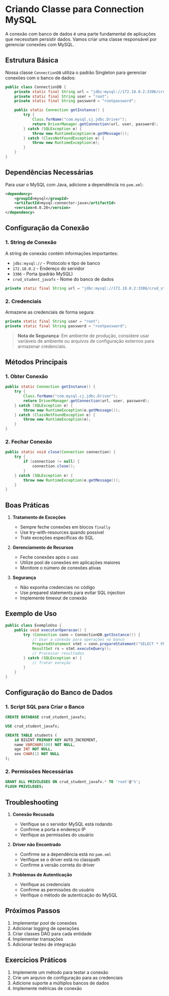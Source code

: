 # Criando Classe para Connection MySQL

A conexão com banco de dados é uma parte fundamental de aplicações que necessitam persistir dados. Vamos criar uma classe responsável por gerenciar conexões com MySQL.

## Estrutura Básica

Nossa classe `ConnectionDB` utiliza o padrão Singleton para gerenciar conexões com o banco de dados:

```java
public class ConnectionDB {
    private static final String url = "jdbc:mysql://172.18.0.2:3306/crud_student_javafx";
    private static final String user = "root";
    private static final String password = "rootpassword";

    public static Connection getInstance() {
        try {
            Class.forName("com.mysql.cj.jdbc.Driver");
            return DriverManager.getConnection(url, user, password);
        } catch (SQLException e) {
            throw new RuntimeException(e.getMessage());
        } catch (ClassNotFoundException e) {
            throw new RuntimeException(e);
        }
    }
}
```

## Dependências Necessárias

Para usar o MySQL com Java, adicione a dependência no `pom.xml`:

```xml
<dependency>
    <groupId>mysql</groupId>
    <artifactId>mysql-connector-java</artifactId>
    <version>8.0.28</version>
</dependency>
```

## Configuração da Conexão

### 1. String de Conexão
A string de conexão contém informações importantes:
- `jdbc:mysql://` - Protocolo e tipo de banco
- `172.18.0.2` - Endereço do servidor
- `3306` - Porta (padrão MySQL)
- `crud_student_javafx` - Nome do banco de dados

```java
private static final String url = "jdbc:mysql://172.18.0.2:3306/crud_student_javafx";
```

### 2. Credenciais
Armazene as credenciais de forma segura:
```java
private static final String user = "root";
private static final String password = "rootpassword";
```

> **Nota de Segurança**: Em ambiente de produção, considere usar variáveis de ambiente ou arquivos de configuração externos para armazenar credenciais.

## Métodos Principais

### 1. Obter Conexão

```java
public static Connection getInstance() {
    try {
        Class.forName("com.mysql.cj.jdbc.Driver");
        return DriverManager.getConnection(url, user, password);
    } catch (SQLException e) {
        throw new RuntimeException(e.getMessage());
    } catch (ClassNotFoundException e) {
        throw new RuntimeException(e);
    }
}
```

### 2. Fechar Conexão

```java
public static void close(Connection connection) {
    try {
        if (connection != null) {
            connection.close();
        }
    } catch (SQLException e) {
        throw new RuntimeException(e.getMessage());
    }
}
```

## Boas Práticas

1. **Tratamento de Exceções**
   - Sempre feche conexões em blocos `finally`
   - Use try-with-resources quando possível
   - Trate exceções específicas do SQL

2. **Gerenciamento de Recursos**
   - Feche conexões após o uso
   - Utilize pool de conexões em aplicações maiores
   - Monitore o número de conexões ativas

3. **Segurança**
   - Não exponha credenciais no código
   - Use prepared statements para evitar SQL injection
   - Implemente timeout de conexão

## Exemplo de Uso

```java
public class ExemploUso {
    public void executarOperacao() {
        try (Connection conn = ConnectionDB.getInstance()) {
            // Usar a conexão para operações no banco
            PreparedStatement stmt = conn.prepareStatement("SELECT * FROM students");
            ResultSet rs = stmt.executeQuery();
            // Processar resultados
        } catch (SQLException e) {
            // Tratar exceção
        }
    }
}
```

## Configuração do Banco de Dados

### 1. Script SQL para Criar o Banco

```sql
CREATE DATABASE crud_student_javafx;

USE crud_student_javafx;

CREATE TABLE students (
    id BIGINT PRIMARY KEY AUTO_INCREMENT,
    name VARCHAR(100) NOT NULL,
    age INT NOT NULL,
    sex CHAR(1) NOT NULL
);
```

### 2. Permissões Necessárias
```sql
GRANT ALL PRIVILEGES ON crud_student_javafx.* TO 'root'@'%';
FLUSH PRIVILEGES;
```

## Troubleshooting

1. **Conexão Recusada**
   - Verifique se o servidor MySQL está rodando
   - Confirme a porta e endereço IP
   - Verifique as permissões do usuário

2. **Driver não Encontrado**
   - Confirme se a dependência está no `pom.xml`
   - Verifique se o driver está no classpath
   - Confirme a versão correta do driver

3. **Problemas de Autenticação**
   - Verifique as credenciais
   - Confirme as permissões do usuário
   - Verifique o método de autenticação do MySQL

## Próximos Passos

1. Implementar pool de conexões
2. Adicionar logging de operações
3. Criar classes DAO para cada entidade
4. Implementar transações
5. Adicionar testes de integração

## Exercícios Práticos

1. Implemente um método para testar a conexão
2. Crie um arquivo de configuração para as credenciais
3. Adicione suporte a múltiplos bancos de dados
4. Implemente métricas de conexão
